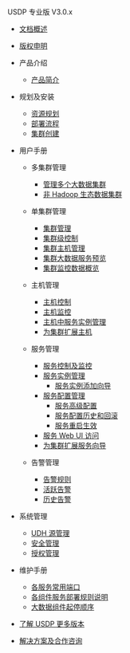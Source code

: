 <div class="sidebar_title icon_"> USDP 专业版 V3.0.x</div>

- [文档概述](usdpdc/3.0.x/README)

- [版权申明](usdpdc/3.0.x/copyright)

- 产品介绍

  - [产品简介](usdpdc/3.0.x/intro/README)<!-- 技术白皮书 -->

- 规划及安装<!-- [](usdpdc/3.0.x/deployment/README) -->

  - [资源规划](usdpdc/3.0.x/deployment/deploy_plan)
  - [部署流程](usdpdc/3.0.x/deployment/install)
  - [集群创建](usdpdc/3.0.x/deployment/1st_cluster)

- 用户手册<!-- [](usdpdc/3.0.x/userguide/README) -->

  - 多集群管理

    - [管理多个大数据集群](usdpdc/3.0.x/userguide/multi_cluster/multi_cluster_mgt?id=_51-管理多个大数据集群)
    - [非 Hadoop 生态数据集群](usdpdc/3.0.x/userguide/multi_cluster/multi_cluster_mgt?id=_52-非-hadoop-生态数据集群)

  - 单集群管理

    - [集群管理](usdpdc/3.0.x/userguide/single_cluster/cluster_mgt?id=_61-集群管理)
    - [集群级控制](usdpdc/3.0.x/userguide/single_cluster/cluster_mgt?id=_611-集群级控制)
    - [集群主机管理](usdpdc/3.0.x/userguide/single_cluster/cluster_mgt?id=_612-集群主机管理)
    - [集群大数据服务预览](usdpdc/3.0.x/userguide/single_cluster/cluster_mgt?id=_613-集群大数据服务预览)
    - [集群监控数据概览](usdpdc/3.0.x/userguide/single_cluster/cluster_mgt?id=_614-集群监控数据概览)

  - 主机管理<!-- [](usdpdc/3.0.x/userguide/single_cluster/hosts_mgt) -->
    - [主机控制](usdpdc/3.0.x/userguide/single_cluster/hosts_mgt?id=_621-主机控制)
    - [主机监控](usdpdc/3.0.x/userguide/single_cluster/hosts_mgt?id=_622-主机控制及监控)
    - [主机中服务实例管理](usdpdc/3.0.x/userguide/single_cluster/hosts_mgt?id=_623-主机中运行的大数据服务实例管理)
    - [为集群扩展主机](usdpdc/3.0.x/userguide/single_cluster/hosts_mgt?id=_624-为集群扩展主机)
  - 服务管理<!-- [](usdpdc/3.0.x/userguide/single_cluster/services_mgt) -->
    - [服务控制及监控](usdpdc/3.0.x/userguide/single_cluster/services_mgt?id=_631-服务控制及监控)
    - [服务实例管理](usdpdc/3.0.x/userguide/single_cluster/services_mgt?id=_632-服务实例管理)
      - [服务实例添加向导](usdpdc/3.0.x/userguide/single_cluster/services_mgt?id=_6321-服务实例添加-向导)
    - [服务配置管理](usdpdc/3.0.x/userguide/single_cluster/services_mgt?id=_633-服务配置管理)
      - [服务高级配置](usdpdc/3.0.x/userguide/single_cluster/services_mgt?id=_6331-服务高级配置)
      - [服务配置历史和回滚](usdpdc/3.0.x/userguide/single_cluster/services_mgt?id=_6332-服务配置历史和回滚)
      - [服务重启生效](usdpdc/3.0.x/userguide/single_cluster/services_mgt?id=_6333-服务重启生效)
    - [服务 Web UI 访问](usdpdc/3.0.x/userguide/single_cluster/services_mgt?id=_634-服务-web-ui-访问)
    - [为集群扩展服务向导](usdpdc/3.0.x/userguide/single_cluster/services_mgt?id=_635-为集群扩展服务-向导)
  - 告警管理<!-- [](usdpdc/3.0.x/userguide/single_cluster/alarm_mgt) -->
    - [告警规则](usdpdc/3.0.x/userguide/single_cluster/alarm_mgt?id=_641-告警规则)
    - [活跃告警](usdpdc/3.0.x/userguide/single_cluster/alarm_mgt?id=_642-活跃告警)
    - [历史告警](usdpdc/3.0.x/userguide/single_cluster/alarm_mgt?id=_643-历史告警)

- 系统管理<!-- [](usdpdc/3.0.x/userguide/sys_mgt/README) -->

  - [UDH 源管理](usdpdc/3.0.x/userguide/sys_mgt/udh?id=_81-udh-源)
  - [安全管理](usdpdc/3.0.x/userguide/sys_mgt/kerberos)
  - [授权管理](usdpdc/3.0.x/userguide/sys_mgt/auth)<!-- [用户管理](usdpdc/3.0.x/userguide/user_mgt/user_mgt) -->

- 维护手册<!-- [](usdpdc/3.0.x/maintain/README) -->

  - [各服务常用端口](usdpdc/3.0.x/maintain/services_ports)
  - [各组件服务部署规则说明](usdpdc/3.0.x/maintain/regulations)
  - [大数据组件起停顺序](usdpdc/3.0.x/maintain/start_stop)

- [了解 USDP 更多版本](usdpdc/component/version)

- [解决方案及合作咨询](usdpdc/consult)

  <!-- 开发者指南 -->

  <!-- HDFS -->

  <!-- [配置 HDFS 冷热数据分层存储](usdpdc/3.0.x/dev/hdfs/tiered_storage) -->

  <!-- Flink -->

  <!-- [Flink-CDC同步Mysql数据到Kafka](usdpdc/3.0.x/dev/flink/flink-cdc_mysql_to_kafka) -->
